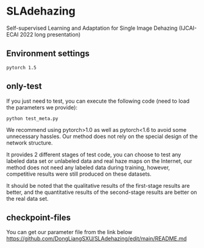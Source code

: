 # SLAdehazing
Self-supervised Learning and Adaptation for Single Image Dehazing (IJCAI-ECAI 2022 long presentation)

## Environment settings
<pre><code>pytorch 1.5</code></pre>

## only-test
If you just need to test, you can execute the following code (need to load the parameters we provide):
<pre><code>python test_meta.py</code></pre>
We recommend using pytorch>1.0 as well as pytorch<1.6 to avoid some unnecessary hassles. Our method does not rely on the special design of the network structure.

It provides 2 different stages of test code, you can choose to test any labeled data set or unlabeled data and real haze maps on the Internet, our method does not need any labeled data during training, however, competitive results were still produced on these datasets.

It should be noted that the qualitative results of the first-stage results are better, and the quantitative results of the second-stage results are better on the real data set.

## checkpoint-files
You can get our parameter file from the link below
https://github.com/DongLiangSXU/SLAdehazing/edit/main/README.md


